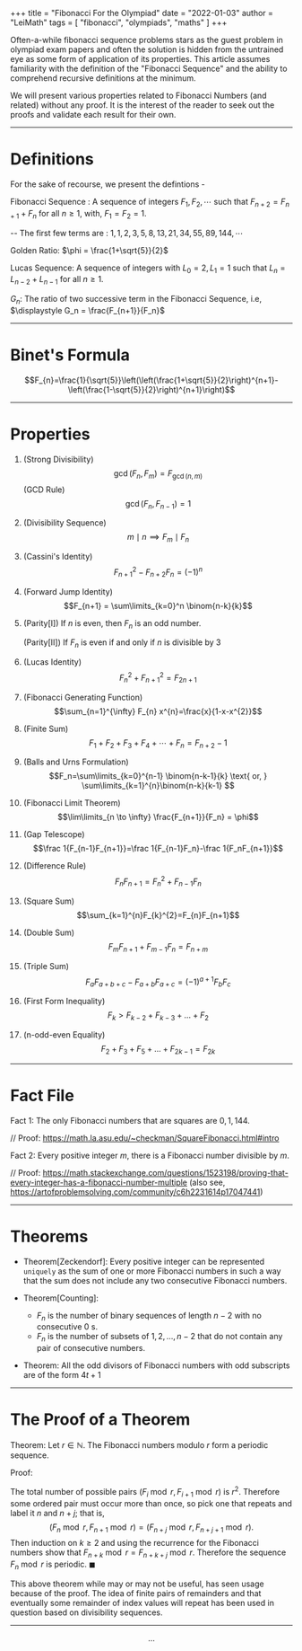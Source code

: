 +++
title = "Fibonacci For the Olympiad"
date = "2022-01-03"
author = "LeiMath"
tags = [
    "fibonacci",
    "olympiads",
    "maths"
]
+++


Often-a-while fibonacci sequence problems stars as the guest problem in olympiad exam papers and often the solution is hidden from the untrained eye as some form of application of its properties. 
This article assumes familiarity with the definition of the "Fibonacci Sequence" and the ability to comprehend recursive definitions at the minimum.

We will present various properties related to Fibonacci Numbers (and related) without any proof. It is the interest of the reader to seek out the proofs and validate each result for their own.

----

# Definitions

For the sake of recourse, we present the defintions -

Fibonacci Sequence : A sequence of integers $F_1, F_2, \cdots$ such that $F_{n+2} = F_{n+1} + F_n$ for all $n \geqslant 1$, with, $F_1 = F_2 = 1$. 

-- The first few terms are : $1,1,2,3,5,8,13,21,34,55,89,144, \cdots$

Golden Ratio: $\phi =	\frac{1+\sqrt{5}}{2}$

Lucas Sequence: A sequence of integers with $L_0 = 2, L_1 = 1$ such that $L_n = L_{n-2} + L_{n-1}$ for all $n \geqslant 1$.

$G_n$: The ratio of two successive term in the Fibonacci Sequence, i.e, $\displaystyle G_n = \frac{F_{n+1}}{F_n}$

----

# Binet's Formula

$$F_{n}=\frac{1}{\sqrt{5}}\left(\left(\frac{1+\sqrt{5}}{2}\right)^{n+1}-\left(\frac{1-\sqrt{5}}{2}\right)^{n+1}\right)$$


---

# Properties


1. (Strong Divisibility) $$\operatorname{gcd}(F_n,F_m)= F_{\operatorname{gcd}(n,m)}$$
   (GCD Rule) $$\operatorname{gcd}\left(F_{n}, F_{n-1}\right)=1$$
2. (Divisibility Sequence) $$m \mid n \implies F_m \mid F_n$$
3. (Cassini's Identity) $$F_{n+1}^{2}-F_{n+2} F_{n}=(-1)^{n}$$
4. (Forward Jump Identity) $$F_{n+1} = \sum\limits_{k=0}^n \binom{n-k}{k}$$
5. (Parity[I]) If $n$ is even, then $F_n$ is an odd number.
   
   (Parity[II]) If $F_n$ is even if and only if $n$ is divisible by $3$
6. (Lucas Identity) $$F_n^2+F_{n+1}^2 = F_{2n+1}  $$
7. (Fibonacci Generating Function) $$\sum_{n=1}^{\infty} F_{n} x^{n}=\frac{x}{1-x-x^{2}}$$
8. (Finite Sum) $$F_1 + F_2 + F_3 + F_4 + \cdots + F_n = F_{n+2} - 1$$
9. (Balls and Urns Formulation) $$F_n=\sum\limits_{k=0}^{n-1} \binom{n-k-1}{k} \text{ or, } 	\sum\limits_{k=1}^{n}\binom{n-k}{k-1} $$ 
10. (Fibonacci Limit Theorem) $$\lim\limits_{n \to \infty} \frac{F_{n+1}}{F_n} = \phi$$ 
11. (Gap Telescope) $$\frac 1{F_{n-1}F_{n+1}}=\frac 1{F_{n-1}F_n}-\frac 1{F_nF_{n+1}}$$
12. (Difference Rule) $$F_nF_{n+1}=F_n^2+F_{n-1}F_n$$
13. (Square Sum) $$\sum_{k=1}^{n}F_{k}^{2}=F_{n}F_{n+1}$$
14. (Double Sum)$$F_{m}F_{n+1} + F_{m-1}F_{n} = F_{n+m}$$
15. (Triple Sum) $$F_a F_{a+b+c}-F_{a+b}F_{a+c}=(-1)^{a+1} F_b F_c$$
16. (First Form Inequality) $$F_k > F_{k-2}+F_{k-3}+\ldots+F_2$$
17. (n-odd-even Equality)$$F_2+F_3+F_5+\ldots+F_{2k-1} = F_{2k}$$
 

--- 

# Fact File

Fact 1: The only Fibonacci numbers that are squares are $0, 1, 144.$ 

// Proof: https://math.la.asu.edu/~checkman/SquareFibonacci.html#intro

Fact 2: Every positive integer $m$, there is a Fibonacci number divisible by $m$.

// Proof: https://math.stackexchange.com/questions/1523198/proving-that-every-integer-has-a-fibonacci-number-multiple (also see, https://artofproblemsolving.com/community/c6h2231614p17047441)



---

# Theorems

* Theorem[Zeckendorf]: Every positive integer can be represented `uniquely` as the sum of one or more Fibonacci numbers in such a way that the sum does not include any two consecutive Fibonacci numbers.

* Theorem[Counting]: 

   + $F_{n}$ is the number of binary sequences of length $n-2$ with no consecutive 0 s.
   + $F_{n}$ is the number of subsets of ${1,2, \ldots, n-2}$ that do not contain any pair of consecutive numbers.

*  Theorem: All the odd divisors of Fibonacci numbers with odd subscripts are of
the form $4t + 1$

---

# The Proof of a Theorem

Theorem: Let $r \in \mathbb{N}$. The Fibonacci numbers modulo $r$ form a periodic sequence.

Proof: 

The total number of possible pairs $\left(F_{i} \bmod r, F_{i+1} \bmod r\right)$ is $r^{2}$. Therefore some ordered pair must occur more than once, so pick one that repeats and label it $n$ and $n+j$; that is,
$$
\left(F_{n} \bmod r, F_{n+1} \bmod r\right)=\left(F_{n+j} \bmod r, F_{n+j+1} \bmod r\right) .
$$
Then induction on $k \geq 2$ and using the recurrence for the Fibonacci numbers show that $F_{n+k} \bmod r=F_{n+k+j} \bmod r$. Therefore the sequence $F_{n} \bmod r$ is periodic. $\blacksquare$

This above theorem while may or may not be useful, has seen usage because of the proof. The idea of finite pairs of remainders and that eventually some remainder of index values will repeat has been used in question based on divisibility sequences.

---

$$\dots$$
